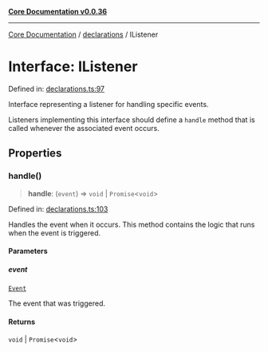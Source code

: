 [**Core Documentation v0.0.36**](../../README.md)

***

[Core Documentation](../../modules.md) / [declarations](../README.md) / IListener

# Interface: IListener

Defined in: [declarations.ts:97](https://github.com/stonemjs/core/blob/9f959fbf0878444ad50749e09c8b1ee612a83d71/src/declarations.ts#L97)

Interface representing a listener for handling specific events.

Listeners implementing this interface should define a `handle` method
that is called whenever the associated event occurs.

## Properties

### handle()

> **handle**: (`event`) => `void` \| `Promise`\<`void`\>

Defined in: [declarations.ts:103](https://github.com/stonemjs/core/blob/9f959fbf0878444ad50749e09c8b1ee612a83d71/src/declarations.ts#L103)

Handles the event when it occurs. This method contains the logic that runs when the event is triggered.

#### Parameters

##### event

[`Event`](../../events/Event/classes/Event.md)

The event that was triggered.

#### Returns

`void` \| `Promise`\<`void`\>
